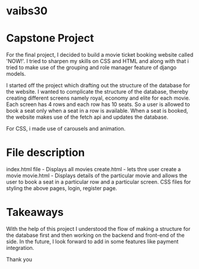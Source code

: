 # vaibs30

# Capstone Project
For the final project, I decided to build a movie ticket booking website called 'NOW!'. I tried to sharpen my skills on CSS and HTML and along with that i tried to make use of the grouping and role manager feature of django models. 

I started off the project which drafting out the structure of the database for the website. I wanted to complicate the structure of the database, thereby creating  different screens namely royal, economy and elite for each movie. Each screen has 4 rows and each row has 10 seats. So a user is allowed to book a seat only when a seat in a row is available. When a seat is booked, the website makes use of the fetch api and updates the database. 

For CSS, i made use of carousels and animation.

# File description

index.html file - Displays all movies
create.html - lets thre user create a movie
movie.html - Displays details of the particular movie and allows the user to book a seat in a particular row and a particular screen. 
CSS files for styling the above pages, login, register page.

# Takeaways

With the help of this project I understood the flow of making a structure for the database first and then working on the backend and front-end of the side. In the future, I look forward to add in some features like payment integration. 

Thank you
